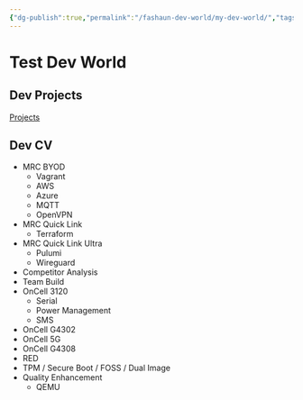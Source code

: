 ```yaml
---
{"dg-publish":true,"permalink":"/fashaun-dev-world/my-dev-world/","tags":["gardenEntry"]}
---
```


# Test Dev World

## Dev Projects
[Projects](Projects.md)
## Dev CV

- MRC BYOD
	- Vagrant 
	- AWS
	- Azure
	- MQTT
	- OpenVPN
- MRC Quick Link
	- Terraform
- MRC Quick Link Ultra
	- Pulumi
	- Wireguard 
- Competitor Analysis 
- Team Build 
- OnCell 3120
	- Serial 
	- Power Management
	- SMS 
- OnCell G4302
- OnCell 5G
- OnCell G4308
- RED
- TPM / Secure Boot / FOSS / Dual Image 
- Quality Enhancement
	- QEMU